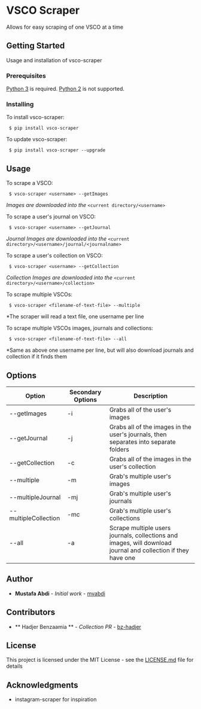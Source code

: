 # VSCO Scraper

Allows for easy scraping of one VSCO at a time

## Getting Started

Usage and installation of vsco-scraper

### Prerequisites

[Python 3](https://www.python.org/downloads/) is required. [Python 2](https://www.python.org/downloads/) is not supported.

### Installing

To install vsco-scraper:

```
 $ pip install vsco-scraper
```

To update vsco-scraper:

```
 $ pip install vsco-scraper --upgrade
```

## Usage

To scrape a VSCO:

```
 $ vsco-scraper <username> --getImages
```

_Images are downloaded into the_ `<current directory/<username>`

To scrape a user's journal on VSCO:

```
 $ vsco-scraper <username> --getJournal
```

_Journal Images are downloaded into the_ `<current directory>/<username>/journal/<journalname>`

To scrape a user's collection on VSCO:

```
 $ vsco-scraper <username> --getCollection
```

_Collection Images are downloaded into the_ `<current directory>/<username>/collection>`

To scrape multiple VSCOs:

```
 $ vsco-scraper <filename-of-text-file> --multiple
```

\*The scraper will read a text file, one username per line

To scrape multiple VSCOs images, journals and collections:

```
 $ vsco-scraper <filename-of-text-file> --all
```

\*Same as above one username per line, but will also download journals and collection if it finds them

## Options

| Option               | Secondary Options | Description                                                                                                   |
| -------------------- | ----------------- | ------------------------------------------------------------------------------------------------------------- |
| --getImages          | -i                | Grabs all of the user's images                                                                                |
| --getJournal         | -j                | Grabs all of the images in the user's journals, then separates into separate folders                          |
| --getCollection      | -c                | Grabs all of the images in the user's collection                                                              |
| --multiple           | -m                | Grab's multiple user's images                                                                                 |
| --multipleJournal    | -mj               | Grab's multiple user's journals                                                                               |
| --multipleCollection | -mc               | Grab's multiple user's collections                                                                            |
| --all                | -a                | Scrape multiple users journals, collections and images, will download journal and collection if they have one |

## Author

- **Mustafa Abdi** - _Initial work_ - [mvabdi](https://github.com/mvabdi)

## Contributors

- ** Hadjer Benzaamia ** - _Collection PR_ - [bz-hadjer](https://github.com/bz-hadjer)

## License

This project is licensed under the MIT License - see the [LICENSE.md](LICENSE.md) file for details

## Acknowledgments

- instagram-scraper for inspiration
